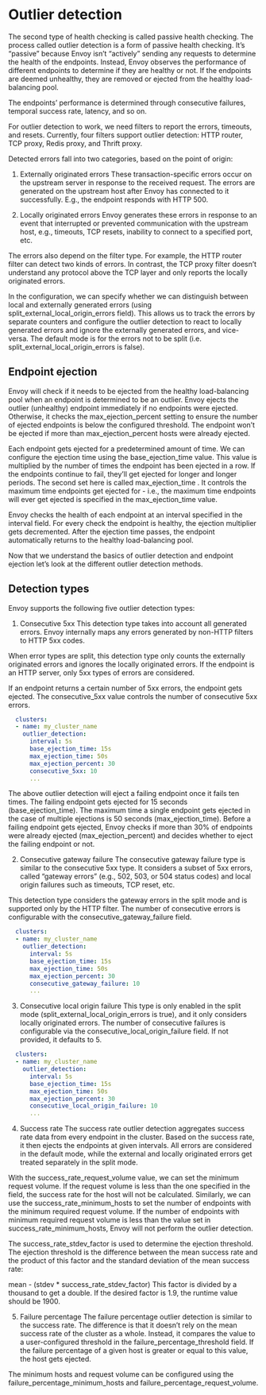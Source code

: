 # Outlier detection
The second type of health checking is called passive health checking. The process called outlier detection is a form of passive health checking. It’s “passive” because Envoy isn’t “actively” sending any requests to determine the health of the endpoints. Instead, Envoy observes the performance of different endpoints to determine if they are healthy or not. If the endpoints are deemed unhealthy, they are removed or ejected from the healthy load-balancing pool.

The endpoints’ performance is determined through consecutive failures, temporal success rate, latency, and so on.

For outlier detection to work, we need filters to report the errors, timeouts, and resets. Currently, four filters support outlier detection: HTTP router, TCP proxy, Redis proxy, and Thrift proxy.

Detected errors fall into two categories, based on the point of origin:

1. Externally originated errors
These transaction-specific errors occur on the upstream server in response to the received request. The errors are generated on the upstream host after Envoy has connected to it successfully. E.g., the endpoint responds with HTTP 500.

2. Locally originated errors
Envoy generates these errors in response to an event that interrupted or prevented communication with the upstream host, e.g., timeouts, TCP resets, inability to connect to a specified port, etc.

The errors also depend on the filter type. For example, the HTTP router filter can detect two kinds of errors. In contrast, the TCP proxy filter doesn’t understand any protocol above the TCP layer and only reports the locally originated errors.

In the configuration, we can specify whether we can distinguish between local and externally generated errors (using split_external_local_origin_errors field). This allows us to track the errors by separate counters and configure the outlier detection to react to locally generated errors and ignore the externally generated errors, and vice-versa. The default mode is for the errors not to be split (i.e. split_external_local_origin_errors is false).

## Endpoint ejection
Envoy will check if it needs to be ejected from the healthy load-balancing pool when an endpoint is determined to be an outlier. Envoy ejects the outlier (unhealthy) endpoint immediately if no endpoints were ejected. Otherwise, it checks the max_ejection_percent setting to ensure the number of ejected endpoints is below the configured threshold. The endpoint won’t be ejected if more than max_ejection_percent hosts were already ejected.

Each endpoint gets ejected for a predetermined amount of time. We can configure the ejection time using the base_ejection_time value. This value is multiplied by the number of times the endpoint has been ejected in a row. If the endpoints continue to fail, they’ll get ejected for longer and longer periods. The second set here is called max_ejection_time . It controls the maximum time endpoints get ejected for - i.e., the maximum time endpoints will ever get ejected is specified in the max_ejection_time value.

Envoy checks the health of each endpoint at an interval specified in the interval field. For every check the endpoint is healthy, the ejection multiplier gets decremented. After the ejection time passes, the endpoint automatically returns to the healthy load-balancing pool.

Now that we understand the basics of outlier detection and endpoint ejection let’s look at the different outlier detection methods.

## Detection types
Envoy supports the following five outlier detection types:

1. Consecutive 5xx
This detection type takes into account all generated errors. Envoy internally maps any errors generated by non-HTTP filters to HTTP 5xx codes.

When error types are split, this detection type only counts the externally originated errors and ignores the locally originated errors. If the endpoint is an HTTP server, only 5xx types of errors are considered.

If an endpoint returns a certain number of 5xx errors, the endpoint gets ejected. The consecutive_5xx value controls the number of consecutive 5xx errors.

```yaml
  clusters:
  - name: my_cluster_name
    outlier_detection:
      interval: 5s
      base_ejection_time: 15s
      max_ejection_time: 50s
      max_ejection_percent: 30
      consecutive_5xx: 10
      ...
```

The above outlier detection will eject a failing endpoint once it fails ten times. The failing endpoint gets ejected for 15 seconds (base_ejection_time). The maximum time a single endpoint gets ejected in the case of multiple ejections is 50 seconds (max_ejection_time). Before a failing endpoint gets ejected, Envoy checks if more than 30% of endpoints were already ejected (max_ejection_percent) and decides whether to eject the failing endpoint or not.

2. Consecutive gateway failure
The consecutive gateway failure type is similar to the consecutive 5xx type. It considers a subset of 5xx errors, called “gateway errors” (e.g., 502, 503, or 504 status codes) and local origin failures such as timeouts, TCP reset, etc.

This detection type considers the gateway errors in the split mode and is supported only by the HTTP filter. The number of consecutive errors is configurable with the consecutive_gateway_failure field.

```yaml
  clusters:
  - name: my_cluster_name
    outlier_detection:
      interval: 5s
      base_ejection_time: 15s
      max_ejection_time: 50s
      max_ejection_percent: 30
      consecutive_gateway_failure: 10
      ...
```

3. Consecutive local origin failure
This type is only enabled in the split mode (split_external_local_origin_errors is true), and it only considers locally originated errors. The number of consecutive failures is configurable via the consecutive_local_origin_failure field. If not provided, it defaults to 5.

```yaml
  clusters:
  - name: my_cluster_name
    outlier_detection:
      interval: 5s
      base_ejection_time: 15s
      max_ejection_time: 50s
      max_ejection_percent: 30
      consecutive_local_origin_failure: 10
      ...
```

4. Success rate
The success rate outlier detection aggregates success rate data from every endpoint in the cluster. Based on the success rate, it then ejects the endpoints at given intervals. All errors are considered in the default mode, while the external and locally originated errors get treated separately in the split mode.

With the success_rate_request_volume value, we can set the minimum request volume. If the request volume is less than the one specified in the field, the success rate for the host will not be calculated. Similarly, we can use the success_rate_minimum_hosts to set the number of endpoints with the minimum required request volume. If the number of endpoints with minimum required request volume is less than the value set in success_rate_minimum_hosts, Envoy will not perform the outlier detection.

The success_rate_stdev_factor is used to determine the ejection threshold. The ejection threshold is the difference between the mean success rate and the product of this factor and the standard deviation of the mean success rate:

mean - (stdev * success_rate_stdev_factor)
This factor is divided by a thousand to get a double. If the desired factor is 1.9, the runtime value should be 1900.

5. Failure percentage
The failure percentage outlier detection is similar to the success rate. The difference is that it doesn’t rely on the mean success rate of the cluster as a whole. Instead, it compares the value to a user-configured threshold in the failure_percentage_threshold field. If the failure percentage of a given host is greater or equal to this value, the host gets ejected.

The minimum hosts and request volume can be configured using the failure_percentage_minimum_hosts and failure_percentage_request_volume.
